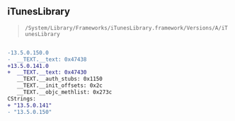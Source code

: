 ## iTunesLibrary

> `/System/Library/Frameworks/iTunesLibrary.framework/Versions/A/iTunesLibrary`

```diff

-13.5.0.150.0
-  __TEXT.__text: 0x47438
+13.5.0.141.0
+  __TEXT.__text: 0x47430
   __TEXT.__auth_stubs: 0x1150
   __TEXT.__init_offsets: 0x2c
   __TEXT.__objc_methlist: 0x273c
CStrings:
+ "13.5.0.141"
- "13.5.0.150"

```
